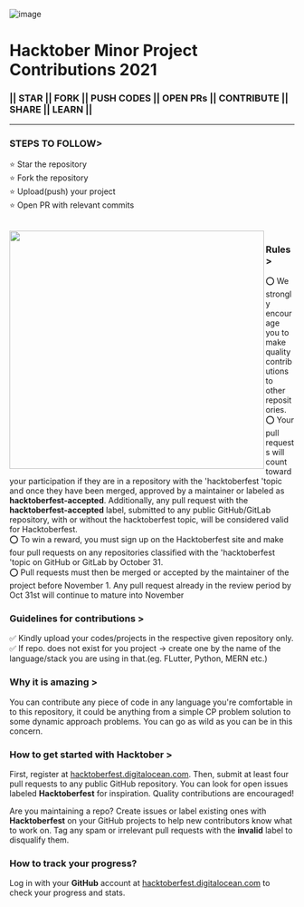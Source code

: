 ![image](https://user-images.githubusercontent.com/56837137/135565301-0cc6eac1-a113-4f29-80c7-fab85cbefeff.png)

# Hacktober Minor Project Contributions 2021

### || STAR || FORK || PUSH CODES || OPEN PRs || CONTRIBUTE || SHARE || LEARN ||<hr>

### STEPS TO FOLLOW>

⭐ Star the repository<br>
⭐ Fork the repository<br>
⭐ Upload(push) your project<br>
⭐ Open PR with relevant commits

<br>
<img align="left" src="https://cdn.dribbble.com/users/278287/screenshots/1343921/orchestrate.gif" width="450" height="420"/>

### Rules >

⭕ We strongly encourage you to make quality contributions to other repositories.<br>
⭕ Your pull requests will count toward your participation if they are in a repository with the 'hacktoberfest 'topic and once they have been merged, approved by a maintainer or labeled as **hacktoberfest-accepted**. 
Additionally, any pull request with the **hacktoberfest-accepted** label, submitted to any public GitHub/GitLab repository, with or without the hacktoberfest topic, will be considered valid for Hacktoberfest.<br>
⭕ To win a reward, you must sign up on the Hacktoberfest site and make four pull requests on any repositories classified with the 'hacktoberfest 'topic on GitHub or GitLab by October 31.<br>
⭕ Pull requests must then be merged or accepted by the maintainer of the project before November 1. Any pull request already in the review period by Oct 31st will continue to mature into November<br>

### Guidelines for contributions >

✅ Kindly upload your codes/projects in the respective given repository only.<br>
✅ If repo. does not exist for you project -> create one by the name of the language/stack you are using in that.(eg. FLutter, Python, MERN etc.)

### Why it is amazing >
You can contribute any piece of code in any language you're comfortable in to this repository, it could be anything from a simple CP problem solution to some dynamic approach problems. You can go as wild as you can be in this concern.


### How to get started with Hacktober >

First, register at [hacktoberfest.digitalocean.com](https://hacktoberfest.digitalocean.com/). Then, submit at least four pull requests to any public GitHub repository. You can look for open issues labeled **Hacktoberfest** for inspiration. Quality contributions are encouraged!

Are you maintaining a repo? Create issues or label existing ones with **Hacktoberfest** on your GitHub projects to help new contributors know what to work on. Tag any spam or irrelevant pull requests with the **invalid** label to disqualify them.


### How to track your progress?

Log in with your **GitHub** account at [hacktoberfest.digitalocean.com](hacktoberfest.digitalocean.com) to check your progress and stats.
